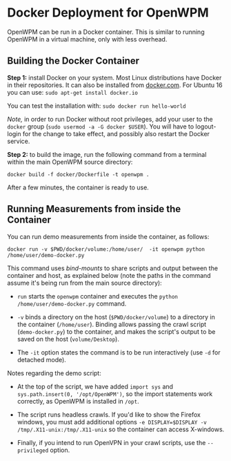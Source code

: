 # Docker Deployment for OpenWPM

OpenWPM can be run in a Docker container. This is similar to running OpenWPM in a virtual machine, only with less overhead.

## Building the Docker Container

__Step 1:__ install Docker on your system. Most Linux distributions have Docker in their repositories. It can also be installed from [docker.com](https://www.docker.com/). For Ubuntu 16 you can use: ```sudo apt-get install docker.io```

You can test the installation with: ```sudo docker run hello-world```

_Note,_ in order to run Docker without root privileges, add your user to the ```docker``` group (```sudo usermod -a -G docker $USER```). You will have to logout-login for the change to take effect, and possibly also restart the Docker service.


__Step 2:__ to build the image, run the following command from a terminal within the main OpenWPM source directory:


    docker build -f docker/Dockerfile -t openwpm .

After a few minutes, the container is ready to use.

## Running Measurements from inside the Container

You can run demo measurements from inside the container, as follows:

    docker run -v $PWD/docker/volume:/home/user/  -it openwpm python /home/user/demo-docker.py

This command uses _bind-mounts_ to share scripts and output between the container and host, as explained below (note the paths in the command assume it's being run from the main source directory):

- ```run``` starts the ```openwpm``` container and executes the ```python /home/user/demo-docker.py``` command.

- ```-v``` binds a directory on the host (```$PWD/docker/volume```) to a directory in the container (```/home/user```). Binding allows passing the crawl script (```demo-docker.py```) to the container, and makes the script's output to be saved on the host (```volume/Desktop```).

- The ```-it``` option states the command is to be run interactively (use ```-d``` for detached mode).

Notes regarding the demo script:

- At the top of the script, we have added ```import sys``` and ```sys.path.insert(0, '/opt/OpenWPM')```, so the import statements work correctly, as OpenWPM is installed in ```/opt```.

- The script runs headless crawls. If you'd like to show the Firefox windows, you must add additional options  ```-e DISPLAY=$DISPLAY -v /tmp/.X11-unix:/tmp/.X11-unix``` so the container can access X-windows.

- Finally, if you intend to run OpenVPN in your crawl scripts, use the ```--privileged``` option.
